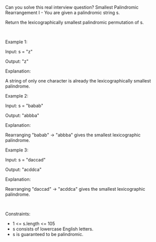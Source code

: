 Can you solve this real interview question? Smallest Palindromic Rearrangement I - You are given a palindromic string s.

Return the lexicographically smallest palindromic permutation of s.

 

Example 1:

Input: s = "z"

Output: "z"

Explanation:

A string of only one character is already the lexicographically smallest palindrome.

Example 2:

Input: s = "babab"

Output: "abbba"

Explanation:

Rearranging "babab" → "abbba" gives the smallest lexicographic palindrome.

Example 3:

Input: s = "daccad"

Output: "acddca"

Explanation:

Rearranging "daccad" → "acddca" gives the smallest lexicographic palindrome.

 

Constraints:

 * 1 <= s.length <= 105
 * s consists of lowercase English letters.
 * s is guaranteed to be palindromic.